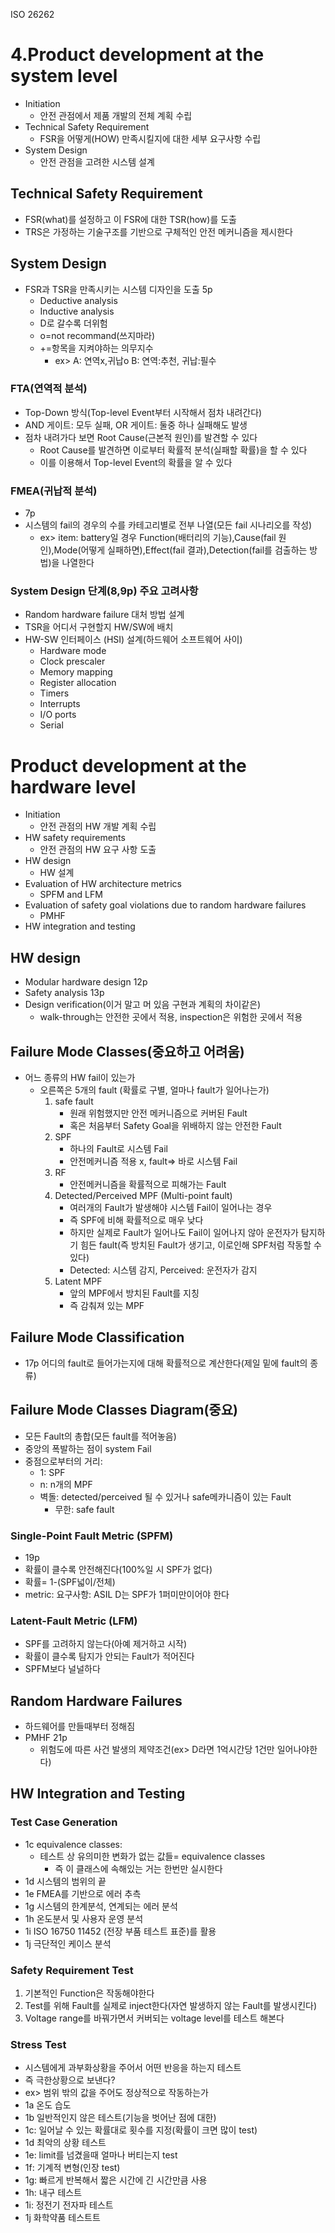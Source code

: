ISO 26262
# 4.Product development at the system level
* Initiation
    * 안전 관점에서 제품 개발의 전체 계획 수립
* Technical Safety Requirement
    * FSR을 어떻게(HOW) 만족시킬지에 대한 세부 요구사항 수립
* System Design
    * 안전 관점을 고려한 시스템 설계
## Technical Safety Requirement
* FSR(what)를 설정하고 이 FSR에 대한 TSR(how)를 도출
* TRS은 가정하는 기술구조를 기반으로 구체적인 안전 메커니즘을 제시한다
## System Design
* FSR과 TSR을 만족시키는 시스템 디자인을 도출 5p
    * Deductive analysis
    * Inductive analysis 
    * D로 갈수록 더위험
    * o=not recommand(쓰지마라)
    * +=항목을 지켜야하는 의무지수
        * ex> A: 연역x,귀납o B: 연역:추천, 귀납:필수
### FTA(연역적 분석)
* Top-Down 방식(Top-level Event부터 시작해서 점차 내려간다)
* AND 게이트: 모두 실패, OR 게이트: 둘중 하나 실패해도 발생
* 점차 내려가다 보면 Root Cause(근본적 원인)를 발견할 수 있다
    * Root Cause를 발견하면 이로부터 확률적 분석(실패할 확률)을 할 수 있다
    * 이를 이용해서 Top-level Event의 확률을 알 수 있다
### FMEA(귀납적 분석)
* 7p
* 시스템의 fail의 경우의 수를 카테고리별로 전부 나열(모든 fail 시나리오를 작성)
    * ex> item: battery일 경우 Function(배터리의 기능),Cause(fail 원인),Mode(어떻게 실패하면),Effect(fail 결과),Detection(fail를 검출하는 방법)을 나열한다
### System Design 단계(8,9p) 주요 고려사항
* Random hardware failure 대처 방법 설계
* TSR을 어디서 구현할지 HW/SW에 배치
* HW-SW 인터페이스 (HSI) 설계(하드웨어 소프트웨어 사이)
    * Hardware mode
    * Clock prescaler
    * Memory mapping
    * Register allocation
    * Timers
    * Interrupts
    * I/O ports
    * Serial
# Product development at the hardware level
* Initiation
    * 안전 관점의 HW 개발 계획 수립
* HW safety requirements
    * 안전 관점의 HW 요구 사항 도출
* HW design
    * HW 설계
* Evaluation of HW architecture metrics
    * SPFM and LFM
* Evaluation of safety goal violations due to random hardware failures
    * PMHF
* HW integration and testing
## HW design
* Modular hardware design 12p
* Safety analysis 13p
* Design verification(이거 말고 머 있음 구현과 계획의 차이같은)
    * walk-through는 안전한 곳에서 적용, inspection은 위험한 곳에서 적용
## Failure Mode Classes(중요하고 어려움)
* 어느 종류의 HW fail이 있는가
    * 오른쪽은 5개의 fault (확률로 구별, 얼마나 fault가 일어나는가)
        1. safe fault
            * 원래 위험했지만 안전 메커니즘으로 커버된 Fault
            * 혹은 처음부터 Safety Goal을 위배하지 않는 안전한 Fault
        2. SPF
            * 하나의 Fault로 시스템 Fail
            * 안전메커니즘 적용 x, fault=> 바로 시스템 Fail
        3. RF
            * 안전메커니즘을 확률적으로 피해가는 Fault
        4. Detected/Perceived MPF (Multi-point fault)
            * 여러개의 Fault가 발생해야 시스템 Fail이 일어나는 경우
            * 즉 SPF에 비해 확률적으로 매우 낮다
            * 하지만 실제로 Fault가 일어나도 Fail이 일어나지 않아 운전자가 탐지하기 힘든 fault(즉 방치된 Fault가 생기고, 이로인해 SPF처럼 작동할 수 있다)
            * Detected: 시스템 감지, Perceived: 운전자가 감지
        5. Latent MPF
            * 앞의 MPF에서 방치된 Fault를 지칭
            * 즉 감춰져 있는 MPF
## Failure Mode Classification
* 17p
어디의 fault로 들어가는지에 대해 확률적으로 계산한다(제일 밑에 fault의 종류)
## Failure Mode Classes Diagram(중요)
* 모든 Fault의 총합(모든 fault를 적어놓음)
* 중앙의 폭발하는 점이 system Fail
* 중점으로부터의 거리:
    * 1: SPF
    * n: n개의 MPF
    * 벽돌: detected/perceived 될 수 있거나 safe메카니즘이 있는 Fault
        * 무한: safe fault
### Single-Point Fault Metric (SPFM)
* 19p
* 확률이 클수록 안전해진다(100%일 시 SPF가 없다)
* 확률= 1-(SPF넓이/전체)
* metric: 요구사항: ASIL D는 SPF가 1퍼미만이어야 한다
### Latent-Fault Metric (LFM)
* SPF를 고려하지 않는다(아예 제거하고 시작)
* 확률이 클수록 탐지가 안되는 Fault가 적어진다
* SPFM보다 널널하다
## Random Hardware Failures
* 하드웨어를 만들때부터 정해짐
* PMHF 21p
    * 위험도에 따른 사건 발생의 제약조건(ex> D라면 1억시간당 1건만 일어나야한다)

## HW Integration and Testing
### Test Case Generation
* 1c equivalence classes:
    * 테스트 상 유의미한 변화가 없는 값들= equivalence classes
        * 즉 이 클래스에 속해있는 거는 한번만 실시한다
* 1d 시스템의 범위의 끝
* 1e FMEA를 기반으로 에러 추측
* 1g 시스템의 한계분석, 연계되는 에러 분석
* 1h 온도분서 및 사용자 운영 분석
* 1i ISO 16750 11452 (전장 부품 테스트 표준)를 활용
* 1j 극단적인 케이스 분석
### Safety Requirement Test
1. 기본적인 Function은 작동해야한다
2. Test를 위해 Fault를 실제로 inject한다(자연 발생하지 않는 Fault를 발생시킨다)
3. Voltage range를 바꿔가면서 커버되는 voltage level를 테스트 해본다

### Stress Test
* 시스템에게 과부화상황을 주어서 어떤 반응을 하는지 테스트
* 즉 극한상황으로 보낸다?
* ex> 범위 밖의 값을 주어도 정상적으로 작동하는가
* 1a 온도 습도
* 1b 일반적인지 않은 테스트(기능을 벗어난 점에 대한)
* 1c: 일어날 수 있는 확률대로 횟수를 지정(확률이 크면 많이 test)
* 1d 최악의 상황 테스트
* 1e: limit를 넘겼을때 얼마나 버티는지 test
* 1f: 기계적 변형(인장 test)
* 1g: 빠르게 반복해서 짧은 시간에 긴 시간만큼 사용
* 1h: 내구 테스트
* 1i: 정전기 전자파 테스트
* 1j 화학약품 테스트트